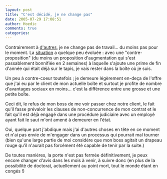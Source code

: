 ```yaml
---
layout: post
title: "C'est décidé, je ne change pas"
date: 2005-07-29 17:08:51
author: Hoedic
comments: true
categories: 
---
```



Contrairement à [d'autres](http://yvonet.com/Ca-y-est-c-est-confirme), je ne change pas de travail... du moins pas pour le moment. La [situation](http://www.mon-ile.net/carnet/blog1458.html) a quelque peu évoluée : avec une "contre-proposition" (du moins un proposition d'augmentation qui s'est passablement bonnifiée en 2 semaines) à laquelle s'ajoute une prime de fin d'année qui était déjà sur le tapis, je vais rester dans la boîte où je suis.

Un peu à contre-coeur toutefois ; je demeure légèrement en-deça de l'offre que j'ai eu par le client de mon actuelle boîte et surtout je profite de nombre d'avantages sociaux en moins... c'est la différence entre une grosse et une petite boîte.

Ceci dit, le refus de mon boss de me voir passer chez notre client, le fait qu'il fasse prévaloir les clauses de non-concurrence de mon contrat et le fait qu'il est déjà engagé dans une procédure judiciaire avec un employé ayant fait le saut m'ont amené à demeurer en l'état.

Oui, quelque part j'abdique mais j'ai d'autres choses en tête en ce moment et n'ai pas envie de m'engager dans un processus qui pourrait mal tourner (bien qu'une large partie de moi considère que mon boss agitait un drapeau rouge qu'il n'aurait pas forcément été capable de tenir par la suite.)

De toutes manières, la porte n'est pas fermée définitivement, je peux encore changer d'avis dans les mois à venir, à suivre donc (en plus de la possibilité de doctorat, actuellement au point mort, tout le monde étant en congés !)